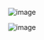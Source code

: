 ![image](https://github.com/user-attachments/assets/d1777b89-7e9c-425f-a1bc-b22ad2ada410)

![image](https://github.com/user-attachments/assets/0433f291-be79-4b09-96b4-cb3a8391d183)
